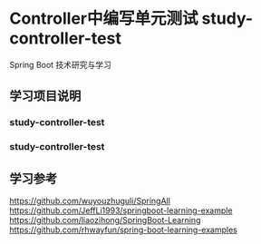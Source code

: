 # Controller中编写单元测试 study-controller-test
Spring Boot 技术研究与学习
## 学习项目说明
### study-controller-test
### study-controller-test


## 学习参考

https://github.com/wuyouzhuguli/SpringAll
https://github.com/JeffLi1993/springboot-learning-example
https://github.com/liaozihong/SpringBoot-Learning
https://github.com/rhwayfun/spring-boot-learning-examples